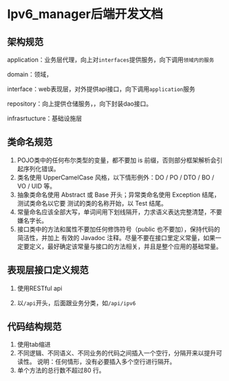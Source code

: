 # Ipv6_manager后端开发文档

## 架构规范

application：业务层代理，向上对`interfaces`提供服务，向下调用`领域内的服务`

domain：领域，

interface：web表现层，对外提供api接口，向下调用`application`服务

repository：向上提供仓储服务，，向下封装dao接口。

infrasrtucture：基础设施层

## 类命名规范

1. POJO类中的任何布尔类型的变量，都不要加 is 前缀，否则部分框架解析会引起序列化错误。
2. 类名使用 UpperCamelCase 风格，以下情形例外：DO / PO / DTO / BO / VO / UID 等。
3. 抽象类命名使用 Abstract 或 Base 开头；异常类命名使用 Exception 结尾，测试类命名以它要 测试的类的名称开始，以 Test 结尾。
4. 常量命名应该全部大写，单词间用下划线隔开，力求语义表达完整清楚，不要嫌名字长。
5. 接口类中的方法和属性不要加任何修饰符号（public 也不要加），保持代码的简洁性，并加上 有效的 Javadoc 注释。尽量不要在接口里定义常量，如果一定要定义，最好确定该常量与接口的方法相关，并且是整个应用的基础常量。

## 表现层接口定义规范

1. 使用RESTful api

2. 以`/api`开头，后面跟业务分类，如`/api/ipv6`

## 代码结构规范

1. 使用tab缩进
2. 不同逻辑、不同语义、不同业务的代码之间插入一个空行，分隔开来以提升可读性。 说明：任何情形，没有必要插入多个空行进行隔开。
3. 单个方法的总行数不超过80 行。
